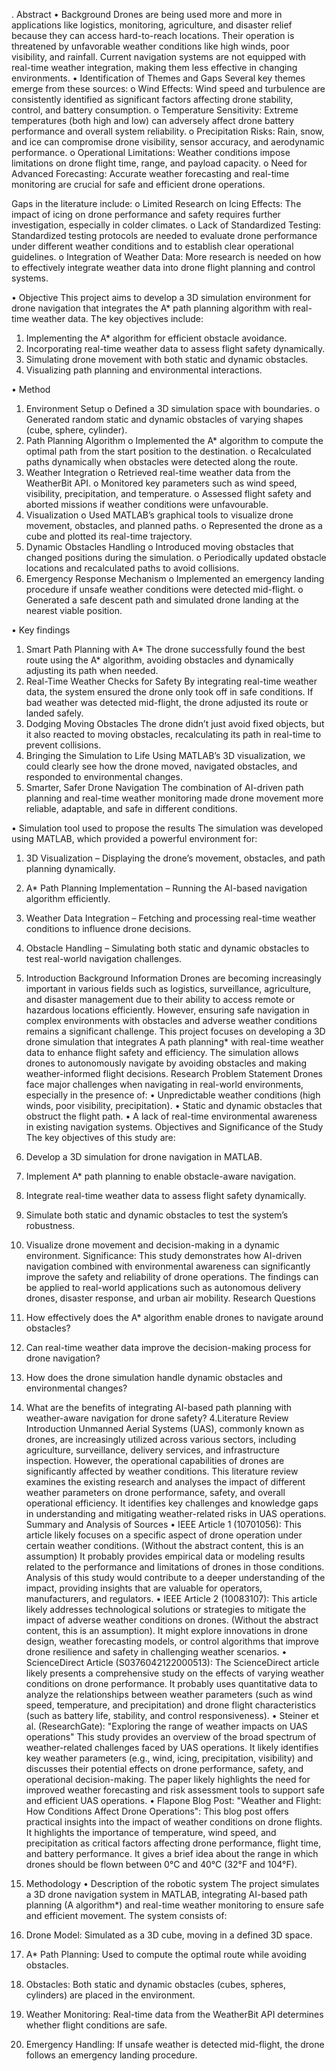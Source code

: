 . Abstract 
•	Background 
Drones are being used more and more in applications like logistics, monitoring, agriculture, and disaster relief because they can access hard-to-reach locations. Their operation is threatened by unfavorable weather conditions like high winds, poor visibility, and rainfall. Current navigation systems are not equipped with real-time weather integration, making them less effective in changing environments.
•	Identification of Themes and Gaps
Several key themes emerge from these sources:
o	Wind Effects: Wind speed and turbulence are consistently identified as significant factors affecting drone stability, control, and battery consumption.
o	Temperature Sensitivity: Extreme temperatures (both high and low) can adversely affect drone battery performance and overall system reliability.
o	Precipitation Risks: Rain, snow, and ice can compromise drone visibility, sensor accuracy, and aerodynamic performance.
o	Operational Limitations: Weather conditions impose limitations on drone flight time, range, and payload capacity.
o	Need for Advanced Forecasting: Accurate weather forecasting and real-time monitoring are crucial for safe and efficient drone operations.

Gaps in the literature include:
o	Limited Research on Icing Effects: The impact of icing on drone performance and safety requires further investigation, especially in colder climates.
o	Lack of Standardized Testing: Standardized testing protocols are needed to evaluate drone performance under different weather conditions and to establish clear operational guidelines.
o	Integration of Weather Data: More research is needed on how to effectively integrate weather data into drone flight planning and control systems.

•	Objective
This project aims to develop a 3D simulation environment for drone navigation that integrates the A* path planning algorithm with real-time weather data. The key objectives include:
1.	Implementing the A* algorithm for efficient obstacle avoidance.
2.	Incorporating real-time weather data to assess flight safety dynamically.
3.	Simulating drone movement with both static and dynamic obstacles.
4.	Visualizing path planning and environmental interactions.

•	Method
1.	Environment Setup
o	Defined a 3D simulation space with boundaries.
o	Generated random static and dynamic obstacles of varying shapes (cube, sphere, cylinder).
2.	Path Planning Algorithm
o	Implemented the A* algorithm to compute the optimal path from the start position to the destination.
o	Recalculated paths dynamically when obstacles were detected along the route.
3.	Weather Integration
o	Retrieved real-time weather data from the WeatherBit API.
o	Monitored key parameters such as wind speed, visibility, precipitation, and temperature.
o	Assessed flight safety and aborted missions if weather conditions were unfavourable.
4.	Visualization
o	Used MATLAB’s graphical tools to visualize drone movement, obstacles, and planned paths.
o	Represented the drone as a cube and plotted its real-time trajectory.
5.	Dynamic Obstacles Handling
o	Introduced moving obstacles that changed positions during the simulation.
o	Periodically updated obstacle locations and recalculated paths to avoid collisions.
6.	Emergency Response Mechanism
o	Implemented an emergency landing procedure if unsafe weather conditions were detected mid-flight.
o	Generated a safe descent path and simulated drone landing at the nearest viable position.

•	Key findings
1.	Smart Path Planning with A*
The drone successfully found the best route using the A* algorithm, avoiding obstacles and dynamically adjusting its path when needed.
2.	Real-Time Weather Checks for Safety 
By integrating real-time weather data, the system ensured the drone only took off in safe conditions. If bad weather was detected mid-flight, the drone adjusted its route or landed safely.
3.	Dodging Moving Obstacles 
The drone didn’t just avoid fixed objects, but it also reacted to moving obstacles, recalculating its path in real-time to prevent collisions.
4.	Bringing the Simulation to Life
Using MATLAB’s 3D visualization, we could clearly see how the drone moved, navigated obstacles, and responded to environmental changes.
5.	Smarter, Safer Drone Navigation
The combination of AI-driven path planning and real-time weather monitoring made drone movement more reliable, adaptable, and safe in different conditions.

•	Simulation tool used to propose the results
The simulation was developed using MATLAB, which provided a powerful environment for:
1.	3D Visualization – Displaying the drone’s movement, obstacles, and path planning dynamically.
2.	A* Path Planning Implementation – Running the AI-based navigation algorithm efficiently.
3.	Weather Data Integration – Fetching and processing real-time weather conditions to influence drone decisions.
4.	Obstacle Handling – Simulating both static and dynamic obstacles to test real-world navigation challenges.

3. Introduction
Background Information
Drones are becoming increasingly important in various fields such as logistics, surveillance, agriculture, and disaster management due to their ability to access remote or hazardous locations efficiently. However, ensuring safe navigation in complex environments with obstacles and adverse weather conditions remains a significant challenge.
This project focuses on developing a 3D drone simulation that integrates A path planning* with real-time weather data to enhance flight safety and efficiency. The simulation allows drones to autonomously navigate by avoiding obstacles and making weather-informed flight decisions.
Research Problem Statement
Drones face major challenges when navigating in real-world environments, especially in the presence of:
•	Unpredictable weather conditions (high winds, poor visibility, precipitation).
•	Static and dynamic obstacles that obstruct the flight path.
•	A lack of real-time environmental awareness in existing navigation systems.
Objectives and Significance of the Study
The key objectives of this study are:
1.	Develop a 3D simulation for drone navigation in MATLAB.
2.	Implement A* path planning to enable obstacle-aware navigation.
3.	Integrate real-time weather data to assess flight safety dynamically.
4.	Simulate both static and dynamic obstacles to test the system’s robustness.
5.	Visualize drone movement and decision-making in a dynamic environment.
Significance:
This study demonstrates how AI-driven navigation combined with environmental awareness can significantly improve the safety and reliability of drone operations. The findings can be applied to real-world applications such as autonomous delivery drones, disaster response, and urban air mobility.
Research Questions
1.	How effectively does the A* algorithm enable drones to navigate around obstacles?
2.	Can real-time weather data improve the decision-making process for drone navigation?
3.	How does the drone simulation handle dynamic obstacles and environmental changes?
4.	What are the benefits of integrating AI-based path planning with weather-aware navigation for drone safety?
4.Literature Review
Introduction
Unmanned Aerial Systems (UAS), commonly known as drones, are increasingly utilized across various sectors, including agriculture, surveillance, delivery services, and infrastructure inspection. However, the operational capabilities of drones are significantly affected by weather conditions. This literature review examines the existing research and analyses the impact of different weather parameters on drone performance, safety, and overall operational efficiency. It identifies key challenges and knowledge gaps in understanding and mitigating weather-related risks in UAS operations.
Summary and Analysis of Sources
•	IEEE Article 1 (10701056): This article likely focuses on a specific aspect of drone operation under certain weather conditions. (Without the abstract content, this is an assumption) It probably provides empirical data or modeling results related to the performance and limitations of drones in those conditions. Analysis of this study would contribute to a deeper understanding of the impact, providing insights that are valuable for operators, manufacturers, and regulators.
•	IEEE Article 2 (10083107): This article likely addresses technological solutions or strategies to mitigate the impact of adverse weather conditions on drones. (Without the abstract content, this is an assumption). It might explore innovations in drone design, weather forecasting models, or control algorithms that improve drone resilience and safety in challenging weather scenarios.
•	ScienceDirect Article (S0376042122000513): The ScienceDirect article likely presents a comprehensive study on the effects of varying weather conditions on drone performance. It probably uses quantitative data to analyze the relationships between weather parameters (such as wind speed, temperature, and precipitation) and drone flight characteristics (such as battery life, stability, and control responsiveness).
•	Steiner et al. (ResearchGate): "Exploring the range of weather impacts on UAS operations" This study provides an overview of the broad spectrum of weather-related challenges faced by UAS operations. It likely identifies key weather parameters (e.g., wind, icing, precipitation, visibility) and discusses their potential effects on drone performance, safety, and operational decision-making. The paper likely highlights the need for improved weather forecasting and risk assessment tools to support safe and efficient UAS operations.
•	Flapone Blog Post: "Weather and Flight: How Conditions Affect Drone Operations": This blog post offers practical insights into the impact of weather conditions on drone flights. It highlights the importance of temperature, wind speed, and precipitation as critical factors affecting drone performance, flight time, and battery performance. It gives a brief idea about the range in which drones should be flown between 0°C and 40°C (32°F and 104°F).

5. Methodology
•	Description of the robotic system 
The project simulates a 3D drone navigation system in MATLAB, integrating AI-based path planning (A algorithm*) and real-time weather monitoring to ensure safe and efficient movement. The system consists of:
1.	Drone Model: Simulated as a 3D cube, moving in a defined 3D space.
2.	A* Path Planning: Used to compute the optimal route while avoiding obstacles.
3.	Obstacles: Both static and dynamic obstacles (cubes, spheres, cylinders) are placed in the environment.
4.	Weather Monitoring: Real-time data from the WeatherBit API determines whether flight conditions are safe.
5.	Emergency Handling: If unsafe weather is detected mid-flight, the drone follows an emergency landing procedure.
